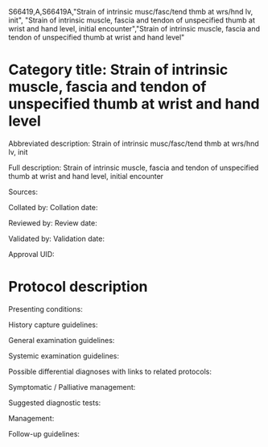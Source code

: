 S66419,A,S66419A,"Strain of intrinsic musc/fasc/tend thmb at wrs/hnd lv, init", "Strain of intrinsic muscle, fascia and tendon of unspecified thumb at wrist and hand level, initial encounter","Strain of intrinsic muscle, fascia and tendon of unspecified thumb at wrist and hand level"
# Category title: Strain of intrinsic muscle, fascia and tendon of unspecified thumb at wrist and hand level

Abbreviated description: Strain of intrinsic musc/fasc/tend thmb at wrs/hnd lv, init

Full description: Strain of intrinsic muscle, fascia and tendon of unspecified thumb at wrist and hand level, initial encounter

Sources:

Collated by:
Collation date:

Reviewed by:
Review date:

Validated by:
Validation date:

Approval UID:

# Protocol description

Presenting conditions:

History capture guidelines:

General examination guidelines:

Systemic examination guidelines:

Possible differential diagnoses with links to related protocols:

Symptomatic / Palliative management:

Suggested diagnostic tests:

Management:

Follow-up guidelines:
